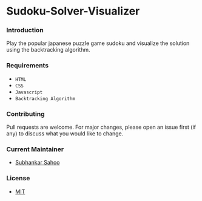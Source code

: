 # Sudoku-Solver-Visualizer

### Introduction

Play the popular japanese puzzle game sudoku and visualize the solution using the backtracking algorithm.


### Requirements
- `HTML`
- `CSS`
- `Javascript`
- `Backtracking Algorithm`


### Contributing

Pull requests are welcome. For major changes, please open an issue first (if any)
to discuss what you would like to change.


### Current Maintainer
- [Subhankar Sahoo](https://github.com/sahoo-subha)

### License

- [MIT](https://github.com/sahoo-subha/Sudoku_Puzzle_Solver_Visualizer/blob/main/LICENSE)
